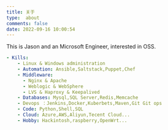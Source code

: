 ```yaml
---
title: 关于
type:  about
comments: false
date: 2022-09-16 10:00:54
---
```


This is Jason and an Microsoft Engineer, interested in OSS.


```yaml
- Kills:
    - Linux & Windows administration
    - Automation: Ansible,Saltstack,Puppet,Chef
    - Middleware:
      - Nginx & Apache 
      - Weblogic & WebSphere
      - LVS & Haproxy & Keepalived
    - Databases: Mysql,SQL Server,Redis,Memcache
    - Devops ：Jenkins,Docker,Kuberbets,Maven,Git Git ops
    - Code: Python,Shell,SQL
    - Cloud: Azure,AWS,Aliyun,Tecent Cloud...
    - Hobby: Hackintosh,raspberry,OpenWrt...
```    
